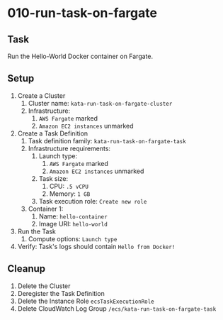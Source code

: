 # 010-run-task-on-fargate

## Task
Run the Hello-World Docker container on Fargate.

## Setup
1. Create a Cluster
	1. Cluster name: `kata-run-task-on-fargate-cluster`
	2. Infrastructure:
		1. `AWS Fargate` marked
		2. `Amazon EC2 instances` unmarked
2. Create a Task Definition
	1. Task definition family: `kata-run-task-on-fargate-task`
	2. Infrastructure requirements:
		1. Launch type: 
			1. `AWS Fargate` marked
			2. `Amazon EC2 instances` unmarked
		2. Task size:
			1. CPU: `.5 vCPU`
			2. Memory: `1 GB`
		3. Task execution role: `Create new role`
	3. Container 1:
		1. Name: `hello-container`
		2. Image URI: `hello-world`
3. Run the Task
	1. Compute options: `Launch type`
4. Verify: Task's logs should contain `Hello from Docker!`

## Cleanup
1. Delete the Cluster
2. Deregister the Task Definition
3. Delete the Instance Role `ecsTaskExecutionRole`
4. Delete CloudWatch Log Group `/ecs/kata-run-task-on-fargate-task`
